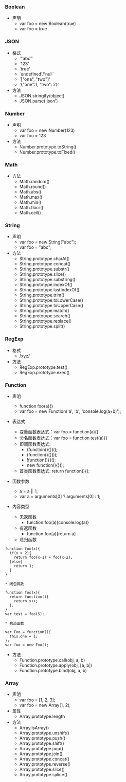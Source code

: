 ### Boolean
* 声明
    * var foo = new Boolean(true)
    * var foo = true

### JSON
* 格式
    * '"abc"'
    * '123'
    * 'true'
    * 'undefined'/'null'
    * '["one", "two"]'
    * '{"one":1, "two": 2}'
* 方法
    * JSON.stringify(object)
    * JSON.parse('json')

### Number
* 声明
    * var foo = new Number(123)
    * var foo = 123
* 方法
    * Number.prototype.toString()
    * Number.prototype.toFixed()

### Math
* 方法
    * Math.random()
    * Math.round()
    * Math.abs()
    * Math.max()
    * Math.min()
    * Math.floor()
    * Math.ceil()

### String
* 声明
    * var foo = new String("abc");
    * var foo = "abc";
* 方法
    * String.prototype.charAt()
    * String.prototype.concat()
    * String.prototype.substr()
    * String.prototype.slice()
    * String.prototype.substring()
    * String.prototype.indexOf()
    * String.prototype.lastIndexOf()
    * String.prototype.trim()
    * String.prototype.toLowerCase()
    * String.prototype.toUpperCase()
    * String.prototype.match()
    * String.prototype.search()
    * String.prototype.replace()
    * String.prototype.split()

### RegExp
* 格式
    * /xyz/
* 方法
    * RegExp.prototype.test()
    * RegExp.prototype.exec()

### Function
* 声明
    * function foo(a){}
    * var foo = new Function('a', 'b', 'console.log(a+b)');

* 表达式
    * 变量函数表达式：var foo = function(a){}
    * 命名函数表达式：var foo = function test(a){}
    * 即调函数表达式:
        * (function(){})();
        * (function(){}());
        * !function(){}();
        * new function(){}();
    * 首类函数表达式: return function(){};

* 函数参数
    * a = a || 1;
    * var a = arguments[0] ? arguments[0] : 1;

* 内容类型
    * 无返函数
        * function foo(a){console.log(a)}
    * 有返函数
        * function foo(a){return a}
    * 递归函数
```
function foo(x){
  if(x > 2){
    return foo(x-1) + foo(x-2);
  }else{
    return 1;
  }
}
```
    * 闭包函数
```
function foo(x){
  return function(){
    return x++;
  };
}
var test = foo(5);
```
    * 构造函数
```
var Foo = function(){
  this.one = 1;
};
var foo = new Foo();
```

* 方法
    * Function.prototype.call(obj, a, b)
    * Function.prototype.apply(obj, [a, b])
    * Function.prototype.bind(obj, a, b)

### Array
* 声明
    * var foo = [1, 2, 3];
    * var foo = new Array(1, 2);
* 属性
    * Array.prototype.length
* 方法
    * Array.isArray()
    * Array.prototype.unshift()
    * Array.prototype.push()
    * Array.prototype.shift()
    * Array.prototype.pop()
    * Array.prototype.join()
    * Array.prototype.concat()
    * Array.prototype.reverse()
    * Array.prototype.slice()
    * Array.prototype.splice()

